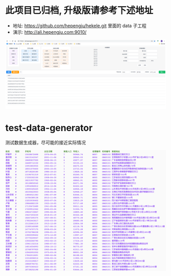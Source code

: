 # 此项目已归档, 升级版请参考下述地址
* 地址: https://github.com/hepengju/hekele.git 里面的 data 子工程
* 演示: http://ali.hepengju.com:9010/

![生成器网页演示](https://github.com/hepengju/test-data-generator/blob/master/src/main/resources/data.png)

# test-data-generator
测试数据生成器，尽可能的接近实际情况

![测试数据生成示例](https://github.com/hepengju/test-data-generator/blob/master/src/test/resources/%E6%B5%8B%E8%AF%95%E6%95%B0%E6%8D%AE%E7%94%9F%E6%88%90%E5%99%A8%E7%A4%BA%E4%BE%8B.png)
